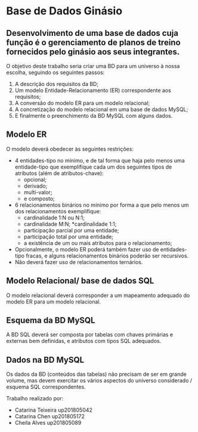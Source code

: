 # Base de Dados Ginásio

## Desenvolvimento de uma base de dados cuja função é o  gerenciamento de planos de treino fornecidos pelo ginásio aos  seus integrantes. 

O objetivo deste trabalho seria criar uma BD para um universo à nossa escolha, seguindo os seguintes passos:
1. A descrição dos requisitos da BD;
2. Um modelo Entidade-Relacionamento (ER) correspondente aos requisitos;
3. A conversão do modelo ER para um modelo relacional;
4. A concretização do modelo relacional em uma base de dados MySQL;
5. E finalmente o preenchimento da BD MySQL com alguns dados.

## Modelo ER

O modelo deverá obedecer às seguintes restrições:

* 4 entidades-tipo no mínimo, e de tal forma que haja pelo menos uma entidade-tipo que exemplifique cada um dos seguintes tipos de atributos (além de atributos-chave):
  * opcional;
  * derivado;
  * multi-valor;
  * e composto;
* 6 relacionamentos binários no mínimo por forma a que pelo menos um dos relacionamentos exemplifique:
  * cardinalidade 1:N ou N:1;
  * cardinalidade M:N;
  *cardinalidade 1:1;
  * participação parcial por uma entidade;
  * participação total por uma entidade;
  * a existência de um ou mais atributos para o relacionamento;
* Opcionalmente, o modelo ER poderá também fazer uso de entidades-tipo fracas, e alguns relacionamentos binários poderão ser recursivos.
* Não deverá fazer uso de relacionamentos ternários.

## Modelo Relacional/ base de dados SQL

O modelo relacional deverá corresponder a um mapeamento adequado do modelo ER para um modelo relacional.

## Esquema da BD MySQL

A BD SQL deverá ser composta por tabelas com chaves primárias e externas bem definidas, e atributos com tipos SQL adequados.

## Dados na BD MySQL

Os dados da BD (conteúdos das tabelas) não precisam de ser em grande volume, mas devem exercitar os vários aspectos do universo considerado / esquema SQL correspondentes.


Trabalho realizado por:
- Catarina Teixeira up201805042
- Catarina Chen up201805172
- Cheila Alves up201805089
